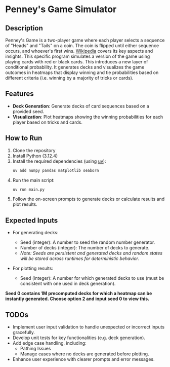 # Penney's Game Simulator

## Description
Penney's Game is a two-player game where each player selects a sequence of "Heads" and "Tails" on a coin. The coin is flipped until either sequence occurs, and whoever's first wins. [Wikipedia](https://en.wikipedia.org/wiki/Penney%27s_game) covers its key aspects and insights. This specific program simulates a version of the game using playing cards with red or black cards. This introduces a new layer of conditional probability. It generates decks and visualizes the game outcomes in heatmaps that display winning and tie probabilities based on different criteria (i.e. winning by a majority of tricks or cards).

## Features
- **Deck Generation**: Generate decks of card sequences based on a provided seed.
- **Visualization**: Plot heatmaps showing the winning probabilities for each player based on tricks and cards.

## How to Run
1. Clone the repository
2. Install Python (3.12.4)
3. Install the required dependencies (using [uv](https://github.com/astral-sh/uv)):
   ```bash
   uv add numpy pandas matplotlib seaborn
   ```
5. Run the main script:
   ```bash
   uv run main.py
   ```
6. Follow the on-screen prompts to generate decks or calculate results and plot results.

## Expected Inputs
- For generating decks:
  - Seed (integer): A number to seed the random number generator.
  - Number of decks (integer): The number of decks to generate.
  - _Note: Seeds are persistent and generated decks and random states will be stored across runtimes for deterministic behavior._
  
- For plotting results:
  - Seed (integer): A number for which generated decks to use (must be consistent with one used in deck generation).
 
**Seed 0 contains 1M precomputed decks for which a heatmap can be instantly generated. Choose option 2 and input seed 0 to view this.**

## TODOs
- Implement user input validation to handle unexpected or incorrect inputs gracefully.
- Develop unit tests for key functionalities (e.g. deck generation).
- Add edge case handling, including:
  - Pathing Issues
  - Manage cases where no decks are generated before plotting.
- Enhance user experience with clearer prompts and error messages.

